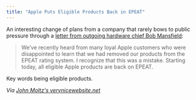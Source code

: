 ```yaml
---
title: "Apple Puts Eligible Products Back in EPEAT"
---
```

<p>An interesting change of plans from a company that rarely bows to public pressure through a <a href="https://www.apple.com/environment/letter-to-customers/">letter from outgoing hardware chief Bob Mansfield</a>:</p>
<blockquote><p>
  We’ve recently heard from many loyal Apple customers who were disappointed to learn that we had removed our products from the EPEAT rating system. I recognize that this was a mistake. Starting today, all eligible Apple products are back on EPEAT.
</p></blockquote>
<p>Key words being eligible products.</p>
<p><em>Via <a href="https://verynicewebsite.net/2012/07/a-letter-from-big-bob-mansfield/">John Moltz's verynicewebsite.net</a></em></p>
